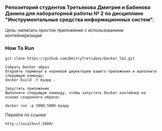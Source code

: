### Репозиторий студентов Третьякова Дмитрия и Бабинова Данила для лабораторной работы № 2 по дисциплине "Инструментальные средства информационных систем".

Цель: написать простое приложение с использованием контейнеризации

### How To Run
```
git clone https://github.com/DmitryTretiakov/Docker_lb2.git
```
```
Собрать Docker образ
Откройте терминал в корневой директории вашего приложения и выполните следующую команду:
docker build -t myapp .
```
```
Запустить приложение
Выполните следующую команду, чтобы запустить Docker контейнер на основе созданного образа:

docker run -p 5000:5000 myapp
```
Перейти по ссылке
```
http://localhost:5000/
```
